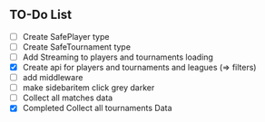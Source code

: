 ## TO-Do List

- [ ] Create SafePlayer type
- [ ] Create SafeTournament type
- [ ] Add Streaming to players and tournaments loading
- [x] Create api for players and tournaments and leagues (=> filters)
- [ ] add middleware
- [ ] make sidebaritem click grey darker
- [ ] Collect all matches data
- [x] Completed Collect all tournaments Data
